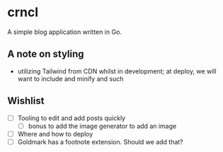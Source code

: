 # crncl

A simple blog application written in Go.

## A note on styling
- utilizing Tailwind from CDN whilst in development; at deploy, we will want to include and minify and such


## Wishlist
- [ ] Tooling to edit and add posts quickly
    - [ ] bonus to add the image generator to add an image
- [ ] Where and how to deploy
- [ ] Goldmark has a footnote extension. Should we add that?